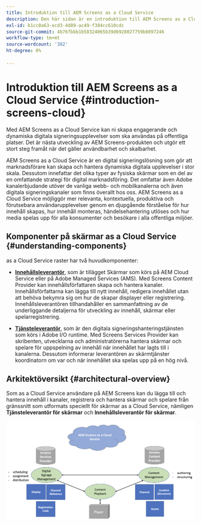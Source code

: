 ```yaml
---
title: Introduktion till AEM Screens as a Cloud Service
description: Den här sidan är en introduktion till AEM Screens as a Cloud Service.
exl-id: b1cc0a63-ecd3-4d89-ac49-f384cc610cdc
source-git-commit: 4b76fbbb1b58324065b39d6928027759b0897246
workflow-type: tm+mt
source-wordcount: '382'
ht-degree: 0%

---
```


# Introduktion till AEM Screens as a Cloud Service {#introduction-screens-cloud}

Med AEM Screens as a Cloud Service kan ni skapa engagerande och dynamiska digitala signeringsupplevelser som ska användas på offentliga platser. Det är nästa utveckling av AEM Screens-produkten och utgör ett stort steg framåt när det gäller användbarhet och skalbarhet.

AEM Screens as a Cloud Service är en digital signeringslösning som gör att marknadsförare kan skapa och hantera dynamiska digitala upplevelser i stor skala. Dessutom innefattar det olika typer av fysiska skärmar som en del av en omfattande strategi för digital marknadsföring. Det omfattar även Adobe kanalerbjudande utöver de vanliga webb- och mobilkanalerna och även digitala signeringskanaler som finns överallt hos oss. AEM Screens as a Cloud Service möjliggör mer relevanta, kontextuella, produktiva och förutsebara användarupplevelser genom en djupgående förståelse för hur innehåll skapas, hur innehåll monteras, händelsehantering utlöses och hur media spelas upp för alla konsumenter och besökare i alla offentliga miljöer.

## Komponenter på skärmar as a Cloud Service {#understanding-components}

as a Cloud Service raster har två huvudkomponenter:

* **[Innehållsleverantör](https://experienceleague.adobe.com/docs/experience-manager-cloud-service/screens-as-cloud-service/configure-screens-cloud/using-screens-content-provider.html?lang=en)**, som är tillägget Skärmar som körs på AEM Cloud Service eller på Adobe Managed Services (AMS). Med Screens Content Provider kan innehållsförfattaren skapa och hantera kanaler. Innehållsförfattarna kan lägga till nytt innehåll, redigera innehållet utan att behöva bekymra sig om hur de skapar displayer eller registrering. Innehållsleverantören tillhandahåller en sammanfattning av de underliggande detaljerna för utveckling av innehåll, skärmar eller spelarregistrering.

* **[Tjänsteleverantör](https://experienceleague.adobe.com/docs/experience-manager-cloud-service/screens-as-cloud-service/configure-screens-cloud/navigating-to-screens-services-provider.html?lang=en)**, som är den digitala signeringshanteringstjänsten som körs i Adobe I/O runtime. Med Screens Services Provider kan skribenten, utvecklarna och administratörerna hantera skärmar och spelare för uppspelning av innehåll när innehållet har lagts till i kanalerna. Dessutom informerar leverantören av skärmtjänster koordinatorn om var och när innehållet ska spelas upp på en hög nivå.


## Arkitektöversikt {#architectural-overview}

Som as a Cloud Service användare på AEM Screens kan du lägga till och hantera innehåll i kanaler, registrera och hantera skärmar och spelare från gränssnitt som utformats speciellt för skärmar as a Cloud Service, nämligen **Tjänsteleverantör för skärmar** och **Innehållsleverantör för skärmar**.

![bild](/help/screens-cloud/assets/architecture-screenscloud.png)
